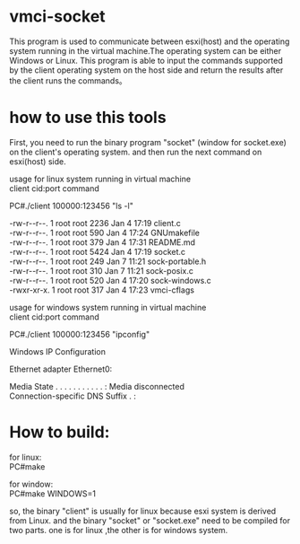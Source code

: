 # vmci-socket
This program is used to communicate between esxi(host) and the operating system running in the virtual machine.The operating system can be either Windows or Linux.
This program is able to input the commands supported by the client operating system on the host side and return the results after the client runs the commands。

# how to use this tools

First, you need to run the binary program "socket" (window for socket.exe) on the client's operating system. and then run the next command on esxi(host) side.

usage for linux system running in virtual machine  
client cid:port command

PC#./client 100000:123456 "ls -l"

-rw-r--r--. 1 root root 2236 Jan  4 17:19 client.c  
-rw-r--r--. 1 root root  590 Jan  4 17:24 GNUmakefile  
-rw-r--r--. 1 root root  379 Jan  4 17:31 README.md  
-rw-r--r--. 1 root root 5424 Jan  4 17:19 socket.c   
-rw-r--r--. 1 root root  249 Jan  7 11:21 sock-portable.h  
-rw-r--r--. 1 root root  310 Jan  7 11:21 sock-posix.c  
-rw-r--r--. 1 root root  520 Jan  4 17:20 sock-windows.c  
-rwxr-xr-x. 1 root root  317 Jan  4 17:23 vmci-cflags  

usage for windows system running in virtual machine  
client cid:port command  

PC#./client 100000:123456 "ipconfig"  

Windows IP Configuration  

Ethernet adapter Ethernet0:  

   Media State . . . . . . . . . . . : Media disconnected  
   Connection-specific DNS Suffix  . : 
   
   
# How to build:
for linux:  
PC#make  

for window:  
PC#make WINDOWS=1  

so, the binary "client" is usually for linux because esxi system is derived from Linux.
and the binary "socket" or "socket.exe" need to be compiled for two parts. one is for linux ,the other is for windows system.
